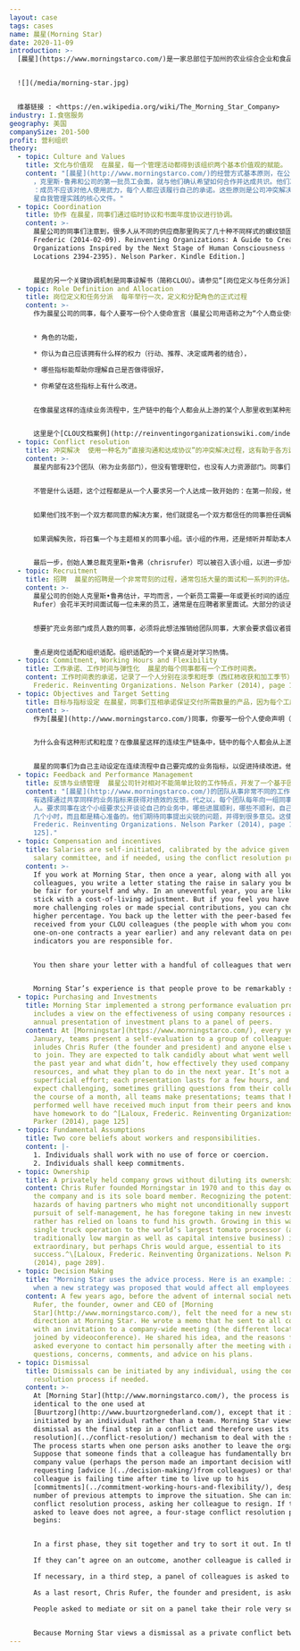 ```yaml
---
layout: case
tags: cases
name: 晨星(Morning Star)
date: 2020-11-09
introduction: >-
  [晨星](https://www.morningstarco.com/)是一家总部位于加州的农业综合企业和食品加工公司。晨星加工了25%的加州番茄加工产品，并供应着约40%的美国工业番茄酱和番茄丁市场。


  ![](/media/morning-star.jpg)


  维基链接 : <https://en.wikipedia.org/wiki/The_Morning_Star_Company>
industry: I.食宿服务
geography: 美国
companySize: 201-500
profit: 营利组织
theory:
  - topic: Culture and Values
    title: 文化与价值观  在晨星，每一个管理活动都得到该组织两个基本价值观的赋能。
    content: "[晨星](http://www.morningstarco.com/)的经营方式基本原则，在公司创建早期就成型了。当第一家番茄加工厂建成时\
      ，克里斯·鲁弗和公司的第一批员工会面，就与他们确认希望如何合作并达成共识。他们决定了两个原则，应该用两个基本的组织价值观，激励晨星的每一个管理活动\
      ：成员不应该对他人使用武力，每个人都应该履行自己的承诺。这些原则是公司冲突解决机制的核心，这一流程在“同事原则”中有非常详细的描述，这是一份概述晨\
      星自我管理实践的核心文件。"
  - topic: Coordination
    title: 协作 在晨星，同事们通过临时协议和书面年度协议进行协调。
    content: >-
      晨星公司的同事们注意到，很多人从不同的供应商那里购买了几十种不同样式的螺纹锁固胶（一种防止螺母和螺栓意外松动的粘合剂）。他们不仅损失了大量折扣，而且不协调的采购也产生了不必要的官僚作风，因为食品行业的法规要求工人跟踪材料安全数据表中的每一种格式。一位工人建议他每季度到工厂走走一次，协调订单。一个类似的解决方案也出现在购买包装材料的业务中，数量折扣得到了大幅度增加。^\[Laloux,
      Frederic (2014-02-09). Reinventing Organizations: A Guide to Creating
      Organizations Inspired by the Next Stage of Human Consciousness (Kindle
      Locations 2394-2395). Nelson Parker. Kindle Edition.]


      晨星的另一个关键协调机制是同事谅解书（简称CLOU）。请参见“[岗位定义与任务分派](https://cn.reinventingorganizationswiki.com/theory/role-definition-and-allocation/)”和“启发性实践案例”/“晨星”。
  - topic: Role Definition and Allocation
    title: 岗位定义和任务分派  每年举行一次，定义和分配角色的正式过程
    content: >-
      作为晨星公司的同事，每个人要写一份个人使命宣言（晨星公司用语称之为“个人商业使命”），并在一份名为“同事谅解书”（简称CLOU）的文件中详细说明你要履行的所有职责。晨星的角色定义非常明确，所以你可能有20到30个不同的角色（一个可能是卸货站的番茄接受者，另一个可能是季节性整皮分拣员的培训师）。对于每个角色，需要指定：


      * 角色的功能，

      * 你认为自己应该拥有什么样的权力（行动、推荐、决定或两者的结合），

      * 哪些指标能帮助你理解自己是否做得很好，

      * 你希望在这些指标上有什么改进。


      在像晨星这样的连续业务流程中，生产链中的每个人都会从上游的某个人那里收到某种形式的西红柿或西红柿酱，然后以另一种形式将它们送到下游的某个人那里。这或许可以解释为什么晨星的同事们选择在撰写或更新完CLOUs后，不在团队环境中集体讨论CLOUs，而是与上下游同事进行一对一的一系列讨论。


      这里是个[CLOU文档案例](http://reinventingorganizationswiki.com/index.php?action=ajax&title=-&rs=SecureFileStore::getFile&f=/a/a9/MorningStar_Sample2011_CLOU.pdf)。还可以点击[这里](http://www.managementexchange.com/story/colleague-letter-understanding-replacing-jobs-commitments).参考更详细的CLOU资料。^\[Source: http://www.managementexchange.com/story/colleague-letter-understanding-replacing-jobs-commitments]
  - topic: Conflict resolution
    title: 冲突解决  使用一种名为“直接沟通和达成协议”的冲突解决过程，这有助于各方达成协议。可以邀请一位调解人来支持协调，但协调人无权以上级角度强加一个决策。
    content: >-
      晨星内部有23个团队（称为业务部门），但没有管理职位，也没有人力资源部门。同事们完全按照其历史早期确立的自我管理原则来运作。当第一家番茄加工厂建成时，克里斯·鲁弗与公司的第一批员工会面，跟他们确认希望如何合作。他们决定，应该用两个基本的组织价值观来激励晨星的每一个管理实践：成员不应该对他人使用武力，每个人应该履行自己的承诺。这些价值观是公司冲突解决流程的核心，在“同事原则”中有详细描述。这是一份概述晨星自我管理实践的核心文件。冲突解决过程（称为“直接沟通和达成一致”）适用于解决任何类型的分歧。这可能是对技术决策的不同意见、人际冲突或价值观的违背。具体来说，当一个同事认为另一个人没有发挥作用时，这也可以用于解决绩效问题。


      不管是什么话题，这个过程都是从一个人要求另一个人达成一致开始的：在第一阶段，他们坐在一起，试图私下解决问题。发起者必须提出明确的请求（不是判决，不是要求），对方必须对请求作出明确的回应（用“是”、“否”或反建议）。


      如果他们找不到一个双方都同意的解决方案，他们就提名一个双方都信任的同事担任调解人。该同事支持各方达成协议，但不能强行提出解决方案。


      如果调解失败，将召集一个与主题相关的同事小组。该小组的作用，还是倾听并帮助本人形成协议。小组不能给当事人强加决定，但通常具有足够的道德分量，可以让事情得出结论。


      最后一步，创始人兼总裁克里斯•鲁弗（chrisrufer）可以被召入该小组，以进一步加强该小组的道德分量。由于分歧是私下的，因此各方应在谈判过程中和谈判结束后遵守保密规定。当然，这一保密规定也适用于冲突的两个核心人物。他们必须自行解决彼此之间的分歧，不鼓励通过争取支持和建立敌对派系等方式来蔓延冲突。
  - topic: Recruitment
    title: 招聘  晨星的招聘是一个非常苛刻的过程，通常包括大量的面试和一系列的评估。
    content: >-
      晨星公司的创始人克里斯•鲁弗估计，平均而言，一个新员工需要一年或更长时间的适应，才能在自我管理环境中充分发挥作用。公司规模较小时，克里斯·鲁弗（Chris
      Rufer）会花半天时间面试每一位未来的员工，通常是在应聘者家里面试。大部分的谈话集中在评估晨星的理念与申请人的期望之间的契合度。如今，每位潜在员工都会接受两小时的自我管理概念介绍，并接受10到12位晨星同事的面试。即使这样，错误还是会发生。联合创始人保罗格林（paulgreen）估计，多达50%的经验丰富的员工在两年内离职，因为他们很难适应自我管理体系。


      想要扩充业务部门成员人数的同事，必须将此想法推销给团队同事，大家会要求倡议者提供具体招聘岗位的工作描述和商业案例。如果大家一致同意则继续推进，将招聘的实施交给团队内部专家。


      重点是岗位适配和组织适配。组织适配的一个关键点是对学习热情。
  - topic: Commitment, Working Hours and Flexibility
    title: 工作承诺、工作时间与弹性化  晨星的每个同事都有一个工作时间表。
    content: 工作时间表的承诺，记录了一个人分别在淡季和旺季（西红柿收获和加工季节）可以承诺的工作小时数，这个信息提供了明确的基础，让同事们可以在实现组织目标的同时，能共同讨论和管理大家的时间。工作进度承诺内容参见[晨星](https://www.morningstarco.com/)的同事谅解书或CLOU，其中还包括一份个人使命声明和一个人目前所承担岗位角色的详细信息，以及他们希望做出的改进。这是一种更为正式的分享并获取同事承诺的方式，满足了晨星不断改进以提高效率的需要，因为这个行业本质上是一种低利润的商品业务。^\[Laloux,
      Frederic. Reinventing Organizations. Nelson Parker (2014), page 182-183].
  - topic: Objectives and Target Setting
    title: 目标与指标设定 在晨星，同事们互相承诺保证交付所需数量的产品，因为每个工序的产品，都依赖于前一工序交付的产品来生产并交付。
    content: >-
      作为[晨星](http://www.morningstarco.com/)同事，你要写一份个人使命声明（用晨星的语言叫做“个人商业使命”），并在一份名为“同事谅解书”（或简称CLOU）的文件中阐明自己所承担的所有岗位角色。晨星的角色定义非常明确，所以成员可能有20到30个不同的角色（一个可能是卸货站的番茄收货员，另一个可能是季节性整皮分拣员的培训师）。对于每一个角色，都要详细说明其功能和作用，自己认为应该拥有什么样的权力（行动、建议、决定或两者的组合），哪些指标可以帮助了解自己是否做得很好，以及自己希望在这些指标上做些什么改进。


      为什么会有这种形式和粒度？在像晨星这样的连续生产链条中，链中的每个人都会从上游的某个人那里收到某种形式的西红柿或西红柿酱，然后以另一种形式将它们送到下游的某个人那里。因此，晨星公司的同事们选择在撰写或更新完CLOUs后，不在整个团队环境中多对多的讨论其内容（大多数自我管理组织都是这样做的），而代之以与少数最常接触的相关的上下游同事通过一对一的讨论来确认内容。人们非常认真地讨论和协商对方CLOU文档中的内容—他们希望确保上游的人承诺向他们提供正确的纳入，以便自己可以保证转过来向下游的人交付他们承诺的内容。


      晨星的同事们为自己主动设定在连续流程中自己要完成的业务指标，以促进持续改进。他们会自行测量指标，将其与自己设定的目标进行比较，分析根本原因，并尝试新的想法。这些目标大多是围绕着局部领域设定的，比如为一台机器或一个操作步骤，因为在只有在这些层面才可以确定的预测结果。
  - topic: Feedback and Performance Management
    title: 反馈与业绩管理  晨星公司针对相对不能简单比较的工作特点，开发了一个基于团队的反馈流程。
    content: "[晨星](http://www.morningstarco.com/)的团队从事非常不同的工作（例如，西红柿分类、蒸汽生成和包装），所以没\
      有选择通过共享同样的业务指标来获得对绩效的反馈。代之以，每个团队每年向一组同事做一次自我评估报告。这个小组包括克里斯·鲁弗，总裁和其他任何想加入的\
      人。要求同事在这个小组要求公开谈论自己的业务中，哪些进展顺利，哪些不顺利，自己如何很好的利用了公司的资源，以及明年的计划是什么。每一场演讲都会持续\
      几个小时，而且都是精心准备的。他们期待同事提出尖锐的问题，并得到很多意见。这使他们能够回顾他们所做的事情并完善新的计划。^\\[Laloux,
      Frederic. Reinventing Organizations. Nelson Parker (2014), page 124,
      125]."
  - topic: Compensation and incentives
    title: Salaries are self-initiated, calibrated by the advice given by an elected
      salary committee, and if needed, using the conflict resolution process.
    content: >-
      If you work at Morning Star, then once a year, along with all your
      colleagues, you write a letter stating the raise in salary you believe to
      be fair for yourself and why. In an uneventful year, you are likely to
      stick with a cost-of-living adjustment. But if you feel you have taken on
      more challenging roles or made special contributions, you can choose a
      higher percentage. You back up the letter with the peer-based feedback you
      received from your CLOU colleagues (the people with whom you concluded
      one-on-one contracts a year earlier) and any relevant data on performance
      indicators you are responsible for.


      You then share your letter with a handful of colleagues that were elected into a compensation committee (there is one such committee in each of the company’s four locations). The committee’s job is to review all the letters it receives, calibrate them, and provide feedback. It might tell you that you’ve been too humble about your accomplishments and that you should consider going for a bigger raise. Or it might tell you that, in comparison to your peers, the salary increase you granted yourself seems on the high side. The committee has only advisory power and cannot impose its decision, but the process to set salaries is understood to be part of Morning Star's "Gaining Agreement" process. If you choose to ignore the committee's advice for you to lower your salary raise, the committee can choose to enter into the Gaining Agreement process (a [conflict resolution process](../conflict-resolution/)) with you to create a space and time to explore in more depth where your and the committee’s assessments diverge and to help you and the committee reach agreement.


      Morning Star’s experience is that people prove to be remarkably skillful at assessing a fair compensation for themselves. In any given year, roughly a quarter of people choose salary increases above the cost-of-living adjustment. Only a handful of people throughout the company receive feedback that they might have aimed too high. ^[Gary Hamel, “First, Let’s Fire All the Managers,” Harvard Business Review, December 2011, [http://hbr.org/2011/12/first-lets-fire-all-the-managers](https://hbr.org/2011/12/first-lets-fire-all-the-managers). and interviews Frederic Laloux at Morning Star Self-Management Institute.]
  - topic: Purchasing and Investments
    title: Morning Star implemented a strong performance evaluation process, which
      includes a view on the effectiveness of using company resources and an
      annual presentation of investment plans to a panel of peers.
    content: At [Morningstar](https://www.morningstarco.com/), every year in
      January, teams present a self-evaluation to a group of colleagues, which
      inludes Chris Rufer (the founder and president) and anyone else who cares
      to join. They are expected to talk candidly about what went well during
      the past year and what didn’t, how effectively they used company
      resources, and what they plan to do in the next year. It’s not a
      superficial effort; each presentation lasts for a few hours, and teams can
      expect challenging, sometimes grilling questions from their colleagues. In
      the course of a month, all teams make presentations; teams that haven’t
      performed well have received much input from their peers and know they
      have homework to do ^[Laloux, Frederic. Reinventing Organizations. Nelson
      Parker (2014), page 125]
  - topic: Fundamental Assumptions
    title: Two core beliefs about workers and responsibilities.
    content: |-
      1. Individuals shall work with no use of force or coercion.
      2. Individuals shall keep commitments.
  - topic: Ownership
    title: A privately held company grows without diluting its ownership.
    content: Chris Rufer founded Morningstar in 1970 and to this day owns 100% of
      the company and is its sole board member. Recognizing the potential
      hazards of having partners who might not unconditionally support his
      pursuit of self-management, he has foregone taking in new investors but
      rather has relied on loans to fund his growth. Growing in this way from a
      single truck operation to the world’s largest tomato processor (a
      traditionally low margin as well as capital intensive business) is
      extraordinary, but perhaps Chris would argue, essential to its
      success.^\[Laloux, Frederic. Reinventing Organizations. Nelson Parker
      (2014), page 289].
  - topic: Decision Making
    title: "Morning Star uses the advice process. Here is an example: it was used
      when a new strategy was proposed that would affect all employees. "
    content: A few years ago, before the advent of internal social networks, Chris
      Rufer, the founder, owner and CEO of [Morning
      Star](http://www.morningstarco.com/), felt the need for a new strategic
      direction at Morning Star. He wrote a memo that he sent to all colleagues,
      with an invitation to a company-wide meeting (the different locations
      joined by videoconference). He shared his idea, and the reasons for it. He
      asked everyone to contact him personally after the meeting with any
      questions, concerns, comments, and advice on his plans.
  - topic: Dismissal
    title: Dismissals can be initiated by any individual, using the conflict
      resolution process if needed.
    content: >-
      At [Morning Star](http://www.morningstarco.com/), the process is almost
      identical to the one used at
      [Buurtzorg](http://www.buurtzorgnederland.com/), except that it is
      initiated by an individual rather than a team. Morning Star views a
      dismissal as the final step in a conflict and therefore uses its [conflict
      resolution](../conflict-resolution/) mechanism to deal with the situation.
      The process starts when one person asks another to leave the organization.
      Suppose that someone finds that a colleague has fundamentally breached a
      company value (perhaps the person made an important decision without
      requesting [advice ](../decision-making/)from colleagues) or that a
      colleague is failing time after time to live up to his
      [commitments](../commitment-working-hours-and-flexibility/), despite a
      number of previous attempts to improve the situation. She can initiate a
      conflict resolution process, asking her colleague to resign. If the person
      asked to leave does not agree, a four-stage conflict resolution process
      begins:


      In a first phase, they sit together and try to sort it out. In the discussion, the person asked to leave can suggest ways to restore trust. Or perhaps he will come to see that he has irrevocably lost the trust of his colleagues and that he is better off looking for work elsewhere.

      If they can’t agree on an outcome, another colleague is called in as a mediator.

      If necessary, in a third step, a panel of colleagues is asked to mediate.

      As a last resort, Chris Rufer, the founder and president, is asked to join the panel.

      People asked to mediate or sit on a panel take their role very seriously. Morning Star’s principle of not using force against anyone is at stake. They are not a jury, passing a verdict on a colleague. Their role is to explore every possible way to restore trust in the relationship. The process can take a long time if needed. Only when the person who has been asked to leave sees that colleagues genuinely tried to find a solution and that none could be found, will he come to accept that resignation is the reasonable outcome. Therein lies the power and legitimacy of the process.


      Because Morning Star views a dismissal as a private conflict between two persons, everyone is under the understanding of full confidentiality (as is always the case with the conflict resolution mechanism). As a result, no data exist of how often this happens. . Some more senior employees report that they have been part of a handful of panels over the years. They are advocates for the method. The panel discussions are never easy they report, but they do help people reach fair and reasonable outcomes^[Source: Laloux, Frederic. Reinventing Organizations. Nelson Parker (2014), pages 128-129].
---
```

